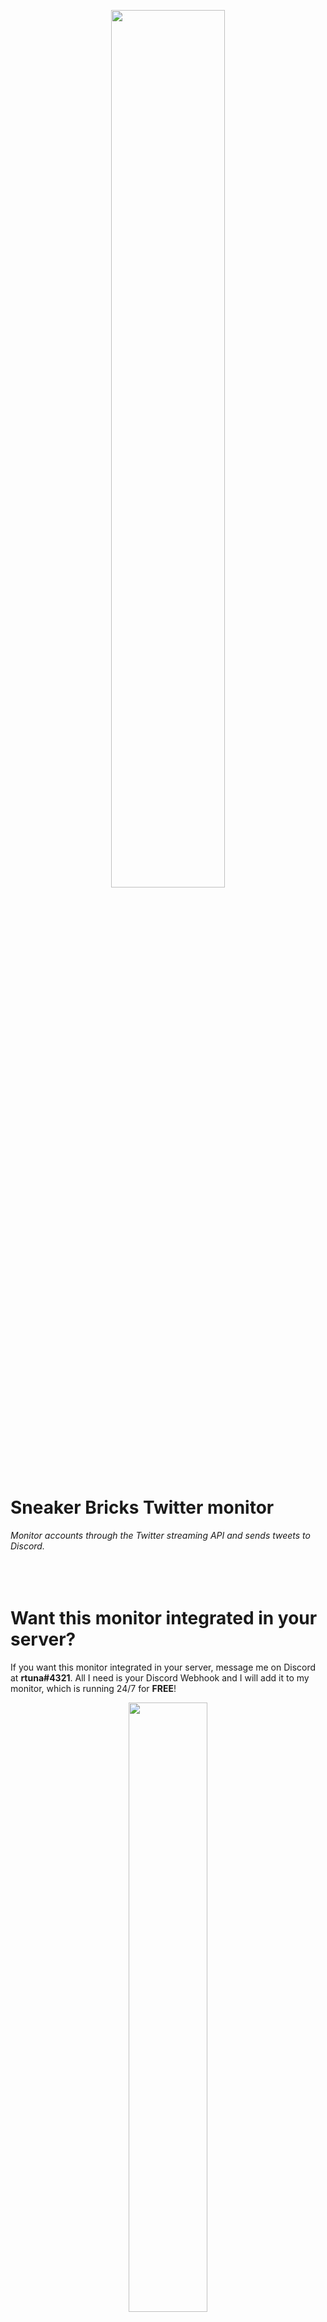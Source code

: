 <p align="center"><img width=60% src="https://i.imgur.com/gx7X8Oj.png"></p>

# Sneaker Bricks Twitter monitor

*Monitor accounts through the Twitter streaming API and sends tweets to Discord.*
<br>
<br>
<br>
<br>
# Want this monitor integrated in your server?
If you want this monitor integrated in your server, message me on Discord at **rtuna#4321**. All I need is your Discord Webhook and I will add it to my monitor, which is running 24/7 for __**FREE**__!
<p align="center"><img width=50% src="https://i.imgur.com/qOOGkQo.png"></p>
<br>
<br>

# To install & run it on your own:
## Update configuration files
First of all, make sure you have [NodeJS](https://nodejs.org/) installed.
Next up, edit the `keys.js` and `monitor.js` files in the **configuration** folder.

## Install all dependencies
Next up, run `npm install`. That will install all the depencies you need for this to work. If you get any errors, you likely don't have [NodeJS](https://nodejs.org/) installed or you don't have it installed properly.

## Running
Now, run `npm start`, that will start the monitor!
<br>
<br>
<br>
<br>
# License
Licensed under the MIT License - see the [LICENSE file](https://github.com/bonzayio/twitter-sneaker-monitor/blob/master/LICENSE) for more details.

# Author

Made by **[rtuna](https://twitter.com/rtunazzz)**.